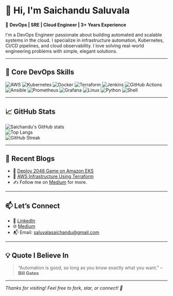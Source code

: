 # 👋 Hi, I'm Saichandu Saluvala

🚀 **DevOps | SRE | Cloud Engineer | 3+ Years Experience**

I'm a DevOps Engineer passionate about building automated and scalable systems in the cloud. I specialize in infrastructure automation, Kubernetes, CI/CD pipelines, and cloud observability. I love solving real-world engineering problems with simple, elegant solutions.

---

## 🧠 Core DevOps Skills

![AWS](https://img.shields.io/badge/AWS-FF9900?style=for-the-badge&logo=amazonaws&logoColor=white)
![Kubernetes](https://img.shields.io/badge/Kubernetes-326CE5?style=for-the-badge&logo=kubernetes&logoColor=white)
![Docker](https://img.shields.io/badge/Docker-2496ED?style=for-the-badge&logo=docker&logoColor=white)
![Terraform](https://img.shields.io/badge/Terraform-7B42BC?style=for-the-badge&logo=terraform&logoColor=white)
![Jenkins](https://img.shields.io/badge/Jenkins-D24939?style=for-the-badge&logo=jenkins&logoColor=white)
![GitHub Actions](https://img.shields.io/badge/GitHub_Actions-2088FF?style=for-the-badge&logo=githubactions&logoColor=white)
![Ansible](https://img.shields.io/badge/Ansible-EE0000?style=for-the-badge&logo=ansible&logoColor=white)
![Prometheus](https://img.shields.io/badge/Prometheus-E6522C?style=for-the-badge&logo=prometheus&logoColor=white)
![Grafana](https://img.shields.io/badge/Grafana-F46800?style=for-the-badge&logo=grafana&logoColor=white)
![Linux](https://img.shields.io/badge/Linux-FCC624?style=for-the-badge&logo=linux&logoColor=black)
![Python](https://img.shields.io/badge/Python-3776AB?style=for-the-badge&logo=python&logoColor=white)
![Shell](https://img.shields.io/badge/Shell_Scripting-4EAA25?style=for-the-badge&logo=gnu-bash&logoColor=white)

---

## 📈 GitHub Stats

![Saichandu's GitHub stats](https://github-readme-stats.vercel.app/api?username=saluvalasaichandu&show_icons=true&theme=radical)  
![Top Langs](https://github-readme-stats.vercel.app/api/top-langs/?username=saluvalasaichandu&layout=compact&theme=radical)  
![GitHub Streak](https://streak-stats.demolab.com?user=saluvalasaichandu&theme=radical)


---

## 📝 Recent Blogs

- 🔹 [Deploy 2048 Game on Amazon EKS](https://medium.com/@saluvalasaichand/eks-deployment-2048-game-with-ingress-alb-c4e7c46d61f6)
- 🔹 [AWS Infrastructure Using Terraform](https://medium.com/@saluvalasaichand/create-infrastructure-in-aws-using-terraform-d90805fbebc6)
- ✍️ Follow me on [Medium](https://medium.com/@saluvalasaichand) for more.

---

## 📫 Let’s Connect

- 💼 [LinkedIn](https://www.linkedin.com/in/saluvala-saichandu-s-6aa2b6358/)
- 🌐 [Medium](https://medium.com/@saluvalasaichand)
- 📬 Email: saluvalasaichandu@gmail.com

---

## 💡 Quote I Believe In

> “Automation is good, so long as you know exactly what you want.” – **Bill Gates**

---

*Thanks for visiting! Feel free to fork, star, or connect! 🚀*
